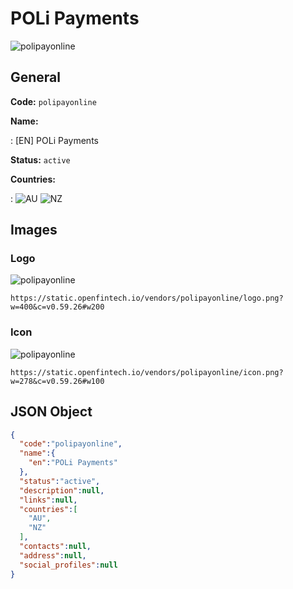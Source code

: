 
# POLi Payments 
![polipayonline](https://static.openfintech.io/vendors/polipayonline/logo.png?w=400&c=v0.59.26#w200)  

## General 
 
**Code:** `polipayonline` 
 
**Name:** 
 
:	[EN] POLi Payments 
 
**Status:** `active` 
 
 
**Countries:** 
 
:	![AU](https://cdnjs.cloudflare.com/ajax/libs/flag-icon-css/3.3.0/flags/4x3/au.svg#w24) 	![NZ](https://cdnjs.cloudflare.com/ajax/libs/flag-icon-css/3.3.0/flags/4x3/nz.svg#w24)  

## Images 

### Logo 
 
![polipayonline](https://static.openfintech.io/vendors/polipayonline/logo.png?w=400&c=v0.59.26#w200)  

```
https://static.openfintech.io/vendors/polipayonline/logo.png?w=400&c=v0.59.26#w200
```  

### Icon 
 
![polipayonline](https://static.openfintech.io/vendors/polipayonline/icon.png?w=278&c=v0.59.26#w100)  

```
https://static.openfintech.io/vendors/polipayonline/icon.png?w=278&c=v0.59.26#w100
```  

## JSON Object 

```json
{
  "code":"polipayonline",
  "name":{
    "en":"POLi Payments"
  },
  "status":"active",
  "description":null,
  "links":null,
  "countries":[
    "AU",
    "NZ"
  ],
  "contacts":null,
  "address":null,
  "social_profiles":null
}
```  
